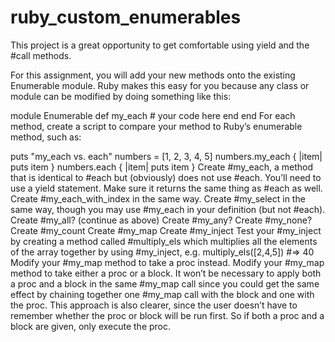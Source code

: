 # ruby_custom_enumerables
This project is a great opportunity to get comfortable using yield and the #call methods.

For this assignment, you will add your new methods onto the existing Enumerable module. Ruby makes this easy for you because any class or module can be modified by doing something like this:

  module Enumerable
    def my_each
      # your code here
    end
  end
For each method, create a script to compare your method to Ruby’s enumerable method, such as:

puts "my_each vs. each"
numbers = [1, 2, 3, 4, 5]
numbers.my_each  { |item| puts item }
numbers.each  { |item| puts item }
Create #my_each, a method that is identical to #each but (obviously) does not use #each. You’ll need to use a yield statement. Make sure it returns the same thing as #each as well.
Create #my_each_with_index in the same way.
Create #my_select in the same way, though you may use #my_each in your definition (but not #each).
Create #my_all? (continue as above)
Create #my_any?
Create #my_none?
Create #my_count
Create #my_map
Create #my_inject
Test your #my_inject by creating a method called #multiply_els which multiplies all the elements of the array together by using #my_inject, e.g. multiply_els([2,4,5]) #=> 40
Modify your #my_map method to take a proc instead.
Modify your #my_map method to take either a proc or a block. It won’t be necessary to apply both a proc and a block in the same #my_map call since you could get the same effect by chaining together one #my_map call with the block and one with the proc. This approach is also clearer, since the user doesn’t have to remember whether the proc or block will be run first. So if both a proc and a block are given, only execute the proc.
